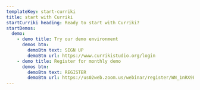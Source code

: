 ```yaml
---
templateKey: start-curriki
title: start with Curriki
startCurriki heading: Ready to start with Curriki?
startDemos:
  demo:
    - demo title: Try our demo environment
      demos btn:
        demoBtn text: SIGN UP
        demoBtn url: https://www.currikistudio.org/login
    - demo title: Register for monthly demo
      demos btn:
        demoBtn text: REGISTER
        demoBtn url: https://us02web.zoom.us/webinar/register/WN_1nRX9E2xQBWEihgorbf0dw
---
```

